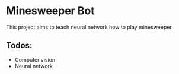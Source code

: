 # Minesweeper Bot

This project aims to teach neural network how to play minesweeper.

## Todos:

- Computer vision
- Neural network
